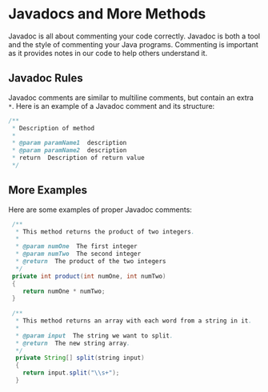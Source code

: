 # Javadocs and More Methods

Javadoc is all about commenting your code correctly. Javadoc is both a tool and the style of commenting your Java programs. Commenting is important as it provides notes in our code to help others understand it.


## Javadoc Rules

Javadoc comments are similar to multiline comments, but contain an extra `*`. Here is an example of a Javadoc comment and its structure:

``` Java
/**
 * Description of method
 *
 * @param paramName1  description
 * @param paramName2  description
 * return  Description of return value
 */
```

## More Examples

Here are some examples of proper Javadoc comments:

``` Java
 /**
  * This method returns the product of two integers.
  *
  * @param numOne  The first integer
  * @param numTwo  The second integer
  * @return  The product of the two integers
  */
 private int product(int numOne, int numTwo)
 {
    return numOne * numTwo;
 }
 
 /**
  * This method returns an array with each word from a string in it.
  *
  * @param input  The string we want to split.
  * @return  The new string array.
  */
  private String[] split(string input)
  {
    return input.split("\\s+");
  }
```
